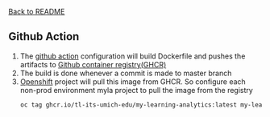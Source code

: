 [Back to README](../README.md)

## Github Action
1. The [github action](https://docs.github.com/en/actions/quickstart) configuration will build Dockerfile and pushes the artifacts to [Github container registry(GHCR)](https://docs.github.com/en/packages/working-with-a-github-packages-registry/working-with-the-container-registry)
2. The build is done whenever a commit is made to master branch
3. [Openshift](https://docs.openshift.com/container-platform/4.11/openshift_images/image-streams-manage.html#images-imagestream-import_image-streams-managing) project will pull this image from GHCR. So configure each non-prod environment myla project to pull the image from the registry
    ```sh
    oc tag ghcr.io/tl-its-umich-edu/my-learning-analytics:latest my-learning-analytics:latest --scheduled
    ```

         